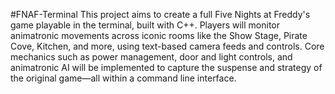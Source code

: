 #FNAF-Terminal
This project aims to create a full Five Nights at Freddy's game playable in the terminal, built with C++. Players will monitor animatronic movements across iconic rooms like the Show Stage, Pirate Cove, Kitchen, and more, using text-based camera feeds and controls. Core mechanics such as power management, door and light controls, and animatronic AI will be implemented to capture the suspense and strategy of the original game—all within a command line interface.
